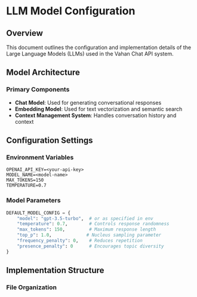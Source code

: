 # LLM Model Configuration

## Overview
This document outlines the configuration and implementation details of the Large Language Models (LLMs) used in the Vahan Chat API system.

## Model Architecture

### Primary Components
- **Chat Model**: Used for generating conversational responses
- **Embedding Model**: Used for text vectorization and semantic search
- **Context Management System**: Handles conversation history and context

## Configuration Settings

### Environment Variables
```env
OPENAI_API_KEY=<your-api-key>
MODEL_NAME=<model-name>
MAX_TOKENS=150
TEMPERATURE=0.7
```

### Model Parameters
```python
DEFAULT_MODEL_CONFIG = {
    "model": "gpt-3.5-turbo",  # or as specified in env
    "temperature": 0.7,        # Controls response randomness
    "max_tokens": 150,         # Maximum response length
    "top_p": 1.0,             # Nucleus sampling parameter
    "frequency_penalty": 0,    # Reduces repetition
    "presence_penalty": 0      # Encourages topic diversity
}
```

## Implementation Structure

### File Organization 